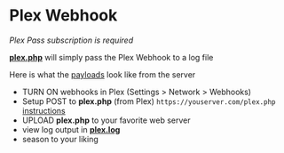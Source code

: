 # Plex Webhook
*Plex Pass subscription is required*

**[plex.php](plex.php)** will simply pass the Plex Webhook to a log file

Here is what the [payloads](sample-payload.md) look like from the server
- TURN ON webhooks in Plex (Settings > Network > Webhooks)
- Setup POST to **plex.php** (from Plex) `https://youserver.com/plex.php` [instructions](https://support.plex.tv/articles/115002267687-webhooks)
- UPLOAD **plex.php** to your favorite web server
- view log output in **[plex.log](plex.log)**
- season to your liking

 
